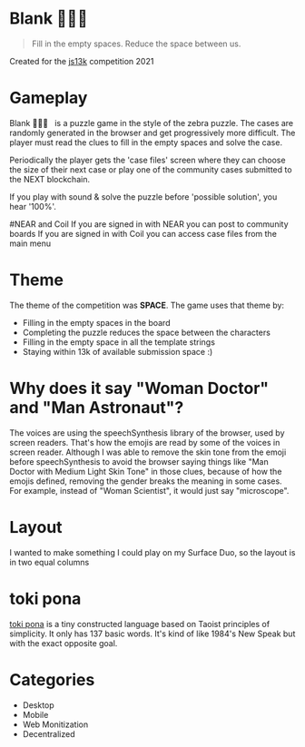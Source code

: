 # Blank 🕵🏻‍♂️
> Fill in the empty spaces.
> Reduce the space between us.

Created for the [js13k](https://js13kgames.com/) competition 2021

# Gameplay
Blank 🕵🏻‍♂️  &nbsp; is a puzzle game in the style of the zebra puzzle.  The cases are randomly generated in the browser and get progressively more difficult. The player must read the clues to fill in the empty spaces and solve the case.

Periodically the player gets the 'case files' screen where they can choose the size of their next case or play one of the community cases submitted to the NEXT blockchain.

If you play with sound & solve the puzzle before 'possible solution', you hear '100%'.

#NEAR and Coil
If you are signed in with NEAR you can post to community boards
If you are signed in with Coil you can access case files from the main menu

# Theme
The theme of the competition was **SPACE**.
The game uses that theme by:
* Filling in the empty spaces in the board
* Completing the puzzle reduces the space between the characters
* Filling in the empty space in all the template strings
* Staying within 13k of available submission space :)

# Why does it say "Woman Doctor" and "Man Astronaut"?
The voices are using the speechSynthesis library of the browser, used by screen readers. That's how the emojis are read by some of the voices in screen reader. Although I was able to remove the skin tone from the emoji before speechSynthesis to avoid the browser saying things like "Man Doctor with Medium Light Skin Tone" in those clues, because of how the emojis defined, removing the gender breaks the meaning in some cases.  For example, instead of "Woman Scientist", it would just say "microscope".

# Layout
I wanted to make something I could play on my Surface Duo, so the layout is in two equal columns

# toki pona
[toki pona](https://en.wikipedia.org/wiki/Toki_Pona) is a tiny constructed language based on Taoist principles of simplicity. It only has 137 basic words.  It's kind of like 1984's New Speak but with the exact opposite goal.

# Categories
* Desktop
* Mobile
* Web Monitization
* Decentralized
